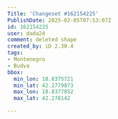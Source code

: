 ```yaml
---
Title: 'Changeset #162154225'
PublishDate: 2025-02-05T07:53:07Z
id: 162154225
user: dada24
comment: deleted shape
created_by: iD 2.30.4
tags:
- Montenegro
- Budva
bbox:
  min_lon: 18.8375721
  min_lat: 42.2779873
  max_lon: 18.8377852
  max_lat: 42.278142

---
```

